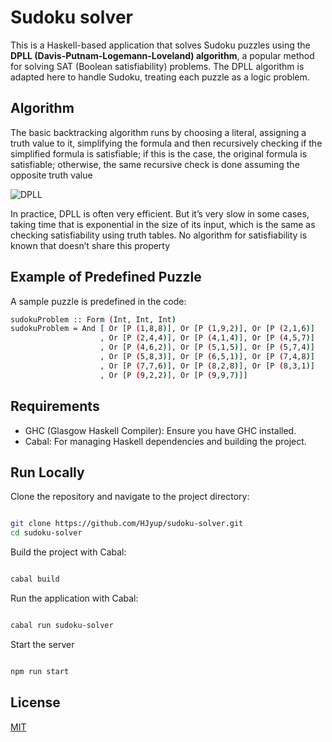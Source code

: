 
# Sudoku solver
This is a Haskell-based application that solves Sudoku puzzles using the **DPLL (Davis-Putnam-Logemann-Loveland) algorithm**, a popular method for solving SAT (Boolean satisfiability) problems. The DPLL algorithm is adapted here to handle Sudoku, treating each puzzle as a logic problem.
## Algorithm

The basic backtracking algorithm runs by choosing a literal, assigning a truth value to it, simplifying the formula and then recursively checking if the simplified formula is satisfiable; if this is the case, the original formula is satisfiable; otherwise, the same recursive check is done assuming the opposite truth value

![DPLL](https://upload.wikimedia.org/wikipedia/commons/d/dc/Dpll11.png)

In practice, DPLL is often very efficient. But it’s very slow in some cases, taking time that is exponential in the size of its input, which is the same as checking satisfiability using truth tables. No algorithm for satisfiability is known that doesn’t share this property
## Example of Predefined Puzzle

A sample puzzle is predefined in the code:

```bash
sudokuProblem :: Form (Int, Int, Int)
sudokuProblem = And [ Or [P (1,8,8)], Or [P (1,9,2)], Or [P (2,1,6)]
                    , Or [P (2,4,4)], Or [P (4,1,4)], Or [P (4,5,7)]
                    , Or [P (4,6,2)], Or [P (5,1,5)], Or [P (5,7,4)]
                    , Or [P (5,8,3)], Or [P (6,5,1)], Or [P (7,4,8)]
                    , Or [P (7,7,6)], Or [P (8,2,8)], Or [P (8,3,1)]
                    , Or [P (9,2,2)], Or [P (9,9,7)]]
```
##     Requirements

* GHC (Glasgow Haskell Compiler): Ensure you have GHC installed. 
* Cabal: For managing Haskell dependencies and building the project.

## Run Locally

Clone the repository and navigate to the project directory:

```bash

git clone https://github.com/HJyup/sudoku-solver.git
cd sudoku-solver

```

Build the project with Cabal:

```bash

cabal build

```

Run the application with Cabal:

```bash

cabal run sudoku-solver

```

Start the server

```bash

npm run start

```


## License

[MIT](https://choosealicense.com/licenses/mit/)

